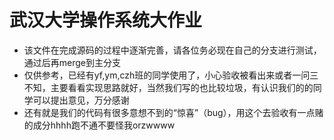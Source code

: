 # 武汉大学操作系统大作业
- 该文件在完成源码的过程中逐渐完善，请各位务必现在自己的分支进行测试，通过后再merge到主分支
- 仅供参考，已经有yf,ym,czh班的同学使用了，小心验收被看出来或者一问三不知，主要看看实现思路就好，当然我们写的也比较垃圾，有认识我们的的同学可以提出意见，万分感谢
- 还有就是我们的代码有很多意想不到的“惊喜”（bug），用这个去验收有一点赌的成分hhhh跑不通不要怪我orzwwww
